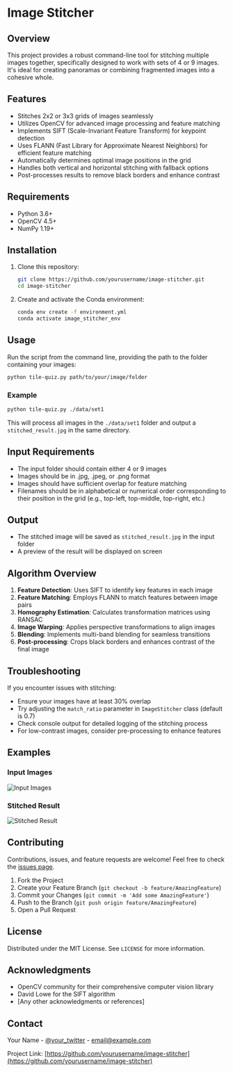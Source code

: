 # Image Stitcher

## Overview

This project provides a robust command-line tool for stitching multiple images together, specifically designed to work with sets of 4 or 9 images. It's ideal for creating panoramas or combining fragmented images into a cohesive whole.

## Features

- Stitches 2x2 or 3x3 grids of images seamlessly
- Utilizes OpenCV for advanced image processing and feature matching
- Implements SIFT (Scale-Invariant Feature Transform) for keypoint detection
- Uses FLANN (Fast Library for Approximate Nearest Neighbors) for efficient feature matching
- Automatically determines optimal image positions in the grid
- Handles both vertical and horizontal stitching with fallback options
- Post-processes results to remove black borders and enhance contrast

## Requirements

- Python 3.6+
- OpenCV 4.5+
- NumPy 1.19+

## Installation

1. Clone this repository:
   ```bash
   git clone https://github.com/yourusername/image-stitcher.git
   cd image-stitcher
   ```

2. Create and activate the Conda environment:
   ```bash
   conda env create -f environment.yml
   conda activate image_stitcher_env
   ```

## Usage

Run the script from the command line, providing the path to the folder containing your images:

```bash
python tile-quiz.py path/to/your/image/folder
```

### Example

```bash
python tile-quiz.py ./data/set1
```

This will process all images in the `./data/set1` folder and output a `stitched_result.jpg` in the same directory.

## Input Requirements

- The input folder should contain either 4 or 9 images
- Images should be in .jpg, .jpeg, or .png format
- Images should have sufficient overlap for feature matching
- Filenames should be in alphabetical or numerical order corresponding to their position in the grid (e.g., top-left, top-middle, top-right, etc.)

## Output

- The stitched image will be saved as `stitched_result.jpg` in the input folder
- A preview of the result will be displayed on screen

## Algorithm Overview

1. **Feature Detection**: Uses SIFT to identify key features in each image
2. **Feature Matching**: Employs FLANN to match features between image pairs
3. **Homography Estimation**: Calculates transformation matrices using RANSAC
4. **Image Warping**: Applies perspective transformations to align images
5. **Blending**: Implements multi-band blending for seamless transitions
6. **Post-processing**: Crops black borders and enhances contrast of the final image

## Troubleshooting

If you encounter issues with stitching:
- Ensure your images have at least 30% overlap
- Try adjusting the `match_ratio` parameter in `ImageStitcher` class (default is 0.7)
- Check console output for detailed logging of the stitching process
- For low-contrast images, consider pre-processing to enhance features

## Examples

### Input Images
![Input Images](path/to/input_images_example.jpg)

### Stitched Result
![Stitched Result](path/to/stitched_result_example.jpg)

## Contributing

Contributions, issues, and feature requests are welcome! Feel free to check the [issues page](https://github.com/yourusername/image-stitcher/issues).

1. Fork the Project
2. Create your Feature Branch (`git checkout -b feature/AmazingFeature`)
3. Commit your Changes (`git commit -m 'Add some AmazingFeature'`)
4. Push to the Branch (`git push origin feature/AmazingFeature`)
5. Open a Pull Request

## License

Distributed under the MIT License. See `LICENSE` for more information.

## Acknowledgments

- OpenCV community for their comprehensive computer vision library
- David Lowe for the SIFT algorithm
- [Any other acknowledgments or references]

## Contact

Your Name - [@your_twitter](https://twitter.com/your_twitter) - email@example.com

Project Link: [https://github.com/yourusername/image-stitcher](https://github.com/yourusername/image-stitcher)